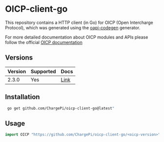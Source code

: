 # OICP-client-go

This repository contains a HTTP client (in Go) for OICP (Open Intercharge Protocol), which was generated using
the [oapi-codegen](https://github.com/deepmap/oapi-codegen#overview) generator.

For more detailed documentation about OICP modules and APIs please follow the
official [OICP documentation](https://hubject.github.io/oicp-cpo-2.3-api-doc/)

## Versions

| Version | Supported | Docs                                                    |
|:--------|:----------|:--------------------------------------------------------|
| 2.3.0   | Yes       | [Link](https://www.github.com/ChargePi/oicp/2.3.0/api/) |

## Installation

```bash
 go get github.com/ChargePi/oicp-client-go@latest"
```

## Usage

```go
import OICP "https://github.com/ChargePi/oicp-client-go/<oicp-version>"
```